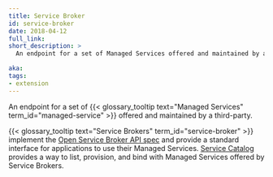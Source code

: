 ```yaml
---
title: Service Broker
id: service-broker
date: 2018-04-12
full_link: 
short_description: >
  An endpoint for a set of Managed Services offered and maintained by a third-party.

aka: 
tags:
- extension
---
```

 An endpoint for a set of {{< glossary_tooltip text="Managed Services" term_id="managed-service" >}} offered and maintained by a third-party.

<!--more--> 

{{< glossary_tooltip text="Service Brokers" term_id="service-broker" >}} implement the
[Open Service Broker API spec](https://github.com/openservicebrokerapi/servicebroker/blob/v2.13/spec.md)
and provide a standard interface for applications to use their Managed Services.
[Service Catalog](/docs/concepts/extend-PlaidCloud/service-catalog/) provides a way to
list, provision, and bind with Managed Services offered by Service Brokers.


